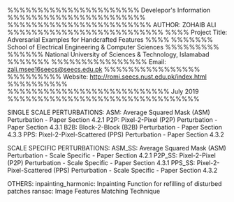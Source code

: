 %%%%%%%%%%%%%%%%%%%%%% Develepor's Information %%%%%%%%%%%%%%%%%%%%%%%
%%%%%%%%%%%%%%%%%%%%%%%% AUTHOR: ZOHAIB ALI %%%%%%%%%%%%%%%%%%%%%%%%%%
%%%% Project Title: Adversarial Examples for Handcrafted Features %%%%
%%%%%%% School of Electrical Engineering & Computer Sciences %%%%%%%%%
%%%%%% National University of Sciences & Technology, Islamabad %%%%%%%
%%%%%%%%%%%%%%%% Email: zali.msee16seecs@seecs.edu.pk %%%%%%%%%%%%%%%%
%%%%%%%%% Website: http://romi.seecs.nust.edu.pk/index.html %%%%%%%%%%
%%%%%%%%%%%%%%%%%%%%%%%%%%% July 2019 %%%%%%%%%%%%%%%%%%%%%%%%%%%%%%%%


SINGLE SCALE PERTURBATIONS:
ASM: Average Squared Mask (ASM) Perturbation - Paper Section 4.2.1
P2P: Pixel-2-Pixel (P2P) Perturbation - Paper Section 4.3.1
B2B: Block-2-Block (B2B) Perturbation - Paper Section 4.3.3
PPS: Pixel-2-Pixel-Scattered (PPS) Perturbation - Paper Section 4.3.2

SCALE SPECIFIC PERTURBATIONS:
ASM_SS: Average Squared Mask (ASM) Perturbation - Scale Specific - Paper Section 4.2.1
P2P_SS: Pixel-2-Pixel (P2P) Perturbation - Scale Specific - Paper Section 4.3.1
PPS_SS: Pixel-2-Pixel-Scattered (PPS) Perturbation - Scale Specific - Paper Section 4.3.2

OTHERS:
inpainting_harmonic: Inpainting Function for refilling of disturbed patches
ransac: Image Features Matching Technique
